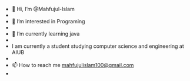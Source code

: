 - 👋 Hi, I’m @Mahfujul-Islam
- 
- 👀 I’m interested in Programing
- 
- 🌱 I’m currently learning java
- 
- I am currently a student studying computer science and engineering at AIUB
- 
- 📫 How to reach me mahfujulislam100@gmail.com
- 
<!---
Mahfujul-Islam/Mahfujul-Islam is a ✨ special ✨ repository because its `README.md` (this file) appears on your GitHub profile.
You can click the Preview link to take a look at your changes.
--->
